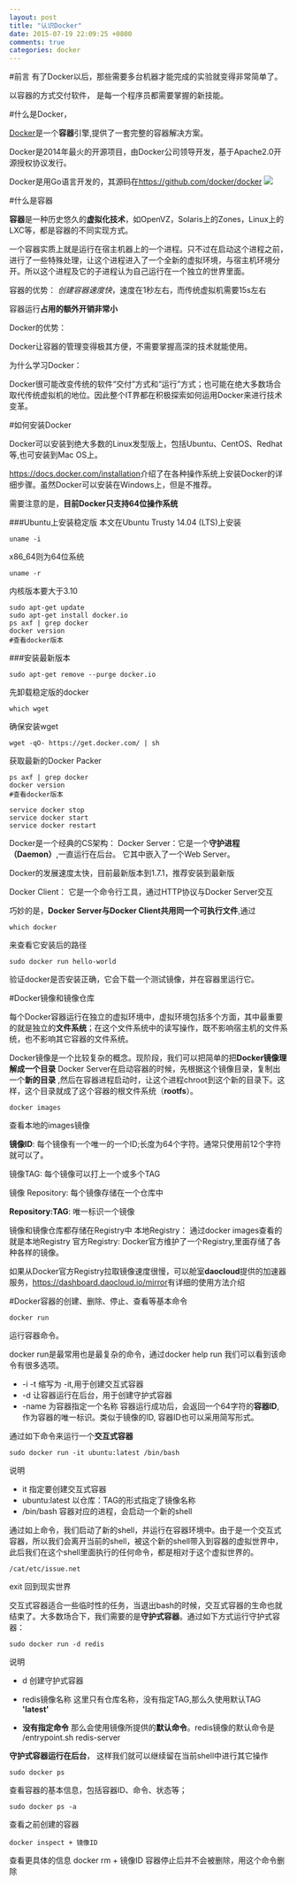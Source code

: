 ```yaml
---
layout: post
title: "认识Docker"
date: 2015-07-19 22:09:25 +0800
comments: true
categories: docker
---
```




#前言
有了Docker以后，那些需要多台机器才能完成的实验就变得非常简单了。

以容器的方式交付软件， 是每一个程序员都需要掌握的新技能。


#什么是Docker， 

[Docker](http://docker.com)是一个**容器**引擎,提供了一套完整的容器解决方案。

Docker是2014年最火的开源项目，由Docker公司领导开发，基于Apache2.0开源授权协议发行。

Docker是用Go语言开发的，其源码在<https://github.com/docker/docker>
![](http://7xkc1x.com1.z0.glb.clouddn.com/docker.jpg?imageView2/2/w/300/)

#什么是容器

**容器**是一种历史悠久的**虚拟化技术**，如OpenVZ，Solaris上的Zones，Linux上的LXC等，都是容器的不同实现方式。

一个容器实质上就是运行在宿主机器上的一个进程。只不过在启动这个进程之前，进行了一些特殊处理，让这个进程进入了一个全新的虚拟环境，与宿主机环境分开。所以这个进程及它的子进程认为自己运行在一个独立的世界里面。


容器的优势：
*创建容器速度快*，速度在1秒左右，而传统虚拟机需要15s左右

容器运行**占用的额外开销非常小**

Docker的优势：

Docker让容器的管理变得极其方便，不需要掌握高深的技术就能使用。

为什么学习Docker：

Docker很可能改变传统的软件“交付”方式和“运行”方式；也可能在绝大多数场合取代传统虚拟机的地位。因此整个IT界都在积极探索如何运用Docker来进行技术变革。


#如何安装Docker

Docker可以安装到绝大多数的Linux发型版上，包括Ubuntu、CentOS、Redhat等,也可安装到Mac OS上。

<https://docs.docker.com/installation>介绍了在各种操作系统上安装Docker的详细步骤。虽然Docker可以安装在Windows上，但是不推荐。

需要注意的是，**目前Docker只支持64位操作系统**

###Ubuntu上安装稳定版
本文在Ubuntu Trusty 14.04 (LTS)上安装

	uname -i   

x86_64则为64位系统

	uname -r 

内核版本要大于3.10
	
	sudo apt-get update
	sudo apt-get install docker.io
	ps axf | grep docker
	docker version 
	#查看docker版本


###安装最新版本


	sudo apt-get remove --purge docker.io
先卸载稳定版的docker

	which wget
确保安装wget

	wget -qO- https://get.docker.com/ | sh
获取最新的Docker Packer

	ps axf | grep docker
	docker version 
	#查看docker版本
	
	service docker stop
	service docker start
	service docker restart

Docker是一个经典的CS架构：
Docker Server：它是一个**守护进程（Daemon）**,一直运行在后台。
它其中嵌入了一个Web Server。



Docker的发展速度太快，目前最新版本到1.7.1，推荐安装到最新版

Docker Client： 它是一个命令行工具，通过HTTP协议与Docker Server交互

巧妙的是，**Docker Server与Docker Client共用同一个可执行文件**,通过

	which docker
来查看它安装后的路径


	sudo docker run hello-world
验证docker是否安装正确，它会下载一个测试镜像，并在容器里运行它。


#Docker镜像和镜像仓库

每个Docker容器运行在独立的虚拟环境中，虚拟环境包括多个方面，其中最重要的就是独立的**文件系统**；在这个文件系统中的读写操作，既不影响宿主机的文件系统，也不影响其它容器的文件系统。

Docker镜像是一个比较复杂的概念。现阶段，我们可以把简单的把**Docker镜像理解成一个目录** Docker Server在启动容器的时候，先根据这个镜像目录，复制出一个**新的目录** ,然后在容器进程启动时，让这个进程chroot到这个新的目录下。这样，这个目录就成了这个容器的根文件系统（**rootfs**）。

	docker images
查看本地的images镜像

**镜像ID**: 每个镜像有一个唯一的一个ID;长度为64个字符。通常只使用前12个字符就可以了。

镜像TAG: 每个镜像可以打上一个或多个TAG

镜像 Repository: 每个镜像存储在一个仓库中

**Repository:TAG**: 唯一标识一个镜像


镜像和镜像仓库都存储在Registry中
本地Registry： 通过docker images查看的就是本地Registry
官方Registry: Docker官方维护了一个Registry,里面存储了各种各样的镜像。

如果从Docker官方Registry拉取镜像速度很慢，可以舱室**daocloud**提供的加速器服务，<https://dashboard.daocloud.io/mirror>有详细的使用方法介绍


#Docker容器的创建、删除、停止、查看等基本命令

	docker run
运行容器命令。

docker run是最常用也是最复杂的命令，通过docker help run  我们可以看到该命令有很多选项。

- -i -t 缩写为 -it,用于创建交互式容器
- -d  让容器运行在后台，用于创建守护式容器
- -name 为容器指定一个名称
容器运行成功后，会返回一个64字符的**容器ID**, 作为容器的唯一标识。类似于镜像的ID, 容器ID也可以采用简写形式。

通过如下命令来运行一个**交互式容器**

	sudo docker run -it ubuntu:latest /bin/bash
说明

- it 指定要创建交互式容器
- ubuntu:latest   以仓库：TAG的形式指定了镜像名称
- /bin/bash 容器对应的进程，会启动一个新的shell

通过如上命令，我们启动了新的shell，并运行在容器环境中。由于是一个交互式容器，所以我们会离开当前的shell，被这个新的shell带入到容器的虚拟世界中，此后我们在这个shell里面执行的任何命令，都是相对于这个虚拟世界的。

	/cat/etc/issue.net

exit 回到现实世界

交互式容器适合一些临时性的任务，当退出bash的时候，交互式容器的生命也就结束了。大多数场合下，我们需要的是**守护式容器**。通过如下方式运行守护式容器：

	sudo docker run -d redis
说明

- d 创建守护式容器
- redis镜像名称 这里只有仓库名称，没有指定TAG,那么久使用默认TAG **'latest'**

- **没有指定命令** 那么会使用镜像所提供的**默认命令**。redis镜像的默认命令是 /entrypoint.sh redis-server

**守护式容器运行在后台**， 这样我们就可以继续留在当前shell中进行其它操作

	sudo docker ps

查看容器的基本信息，包括容器ID、命令、状态等；

	sudo docker ps -a 
查看之前创建的容器

	docker inspect + 镜像ID
查看更具体的信息
	docker rm + 镜像ID
容器停止后并不会被删除，用这个命令删除



